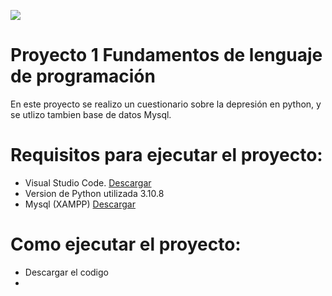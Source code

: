 ![](https://www.unap.cl/prontus_unap/site/artic/20180307/imag/foto_0000003020180307155225/unap_positivo.png)


# Proyecto 1 Fundamentos de lenguaje de programación

En este proyecto se realizo un cuestionario sobre la depresión en python, y se utlizo tambien base de datos Mysql.

# Requisitos para ejecutar el proyecto:

* Visual Studio Code. [Descargar](https://code.visualstudio.com/download)
* Version de Python utilizada 3.10.8 
* Mysql (XAMPP) [Descargar](https://www.apachefriends.org/download.html)


# Como ejecutar el proyecto:

* Descargar el codigo 
* 


